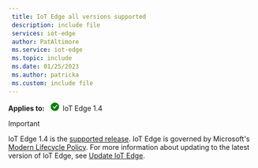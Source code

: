 ```yaml
---
 title: IoT Edge all versions supported
 description: include file
 services: iot-edge
 author: PatAltimore
 ms.service: iot-edge
 ms.topic: include
 ms.date: 01/25/2023
 ms.author: patricka
 ms.custom: include file
---
```


**Applies to:** ![IoT Edge 1.4 checkmark](./media/iot-edge-version/yes-icon.png) IoT Edge 1.4

> [!IMPORTANT]
> IoT Edge 1.4 is the [supported release](../support.md#releases). IoT Edge is governed by Microsoft's [Modern Lifecycle Policy](/lifecycle/policies/modern). For more information about updating to the latest version of IoT Edge, see [Update IoT Edge](/azure/iot-edge/how-to-update-iot-edge).